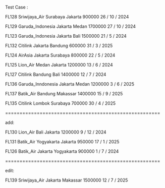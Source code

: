 Test Case :

FL128
Sriwijaya_Air Surabaya Jakarta 900000 26 / 10 / 2024

FL129
Garuda_Indonesia Jakarta Medan 1700000 27 / 10 / 2024

FL123
Garuda_Indonesia Jakarta Bali 1500000 21 / 5 / 2024

FL132
Citilink Jakarta Bandung 600000 31 / 3 / 2025

FL124
AirAsia Jakarta Surabaya 800000 22 / 5 / 2024

FL125
Lion_Air Medan Jakarta 1200000 13 / 6 / 2024

FL127
Citilink Bandung Bali 1400000 12 / 7 / 2024

FL136
Garuda_Inndonesia Jakarta Medan 1200000 3 / 6 / 2025

FL137
Batik_Air Bandung Makassar 1400000 15 / 9 / 2025

FL135
Citilink Lombok Surabaya 700000 30 / 4 / 2025


======================================================

add:

FL130
Lion_Air Bali Jakarta 1200000 9 / 12 / 2024

FL131
Batik_Air Yogyakarta Jakarta 950000 17 / 1 / 2025

FL126
Batik_Air Jakarta Yogyakarta 900000 1 / 7 / 2024


======================================================

edit:

FL139
Sriwijaya_Air Jakarta Makassar 1500000 12 / 7 / 2025
